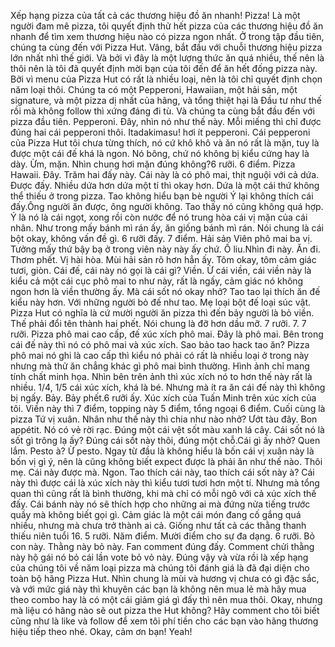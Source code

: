 Xếp hạng pizza của tất cả các thương hiệu đồ ăn nhanh! Pizza! Là một người đam mê pizza, tôi quyết định thử hết pizza của các thương hiệu đồ ăn nhanh để tìm xem thương hiệu nào có pizza ngon nhất. Ở trong tập đầu tiên, chúng ta cùng đến với Pizza Hut. Vâng, bắt đầu với chuỗi thương hiệu pizza lớn nhất nhì thế giới. Và bởi vì đây là một lượng thức ăn quá nhiều, thế nên là thôi nên là tôi đã quyết định mời bạn của tôi đến để ăn hết đống pizza này. Bởi vì menu của Pizza Hut có rất là nhiều loại, nên là tôi chỉ quyết định chọn năm loại thôi. Chúng ta có một Pepperoni, Hawaiian, một hải sản, một signature, và một pizza dị nhất của hãng, và tổng thiệt hại là Đầu tư như thế rồi mà không follow thì xứng đáng đi tù. Và chúng ta cùng bắt đầu đến với pizza đầu tiên. Pepperoni. Đây, nhìn nó như thế này. Mỗi miếng thì chỉ được đúng hai cái pepperoni thôi. Itadakimasu! hơi ít pepperoni. Cái pepperoni của Pizza Hut tôi chưa từng thích, nó cứ khô khô và ăn nó rất là mặn, tuy là được một cái đế khá là ngon. Nó bông, chứ nó không bị kiểu cứng hay là dày. Ừm, mặn. Nhìn chung hơi mặn đúng không?6 rưỡi. 6 điểm. Pizza Hawaii. Đây. Trăm hai đấy này. Cái này là có phô mai, thịt nguội với cả dứa. Được đấy. Nhiều dứa hơn dứa một tí thì okay hơn. Dứa là một cái thứ không thể thiếu ở trong pizza. Tao không hiểu bạn bè người Ý lại không thích cái đấy.Ông người ăn được, ông người không. Tao thấy nó cũng không quá hợp. Ý là nó là cái ngọt, xong rồi còn nước để nó trung hòa cái vị mặn của cái nhân. Như trong mấy bánh mì rán ấy, ăn giống bánh mì rán. Nói chung là cái bột okay, không vấn đề gì. 6 rưỡi đấy. 7 điểm. Hải sản Viên phô mai ba vị. Tưởng mấy thứ bậy bạ ở trong viên này này ấy chứ. Ố liu.Nhìn đi này. Ăn đi. Thơm phết. Vị hài hòa. Mùi hải sản rõ hơn hẳn ấy. Tôm okay, tôm cảm giác tươi, giòn. Cái đế, cái này nó gọi là cái gì? Viền. Ừ cái viền, cái viền này là kiểu cả một cái cục phô mai to như này, rất là ngấy, cảm giác nó không ngon hơn là viền thường ấy. Mà cái sốt nó okay nhở? Tao tao lại thích ăn đế kiểu này hơn. Với những người bỏ đế như tao. Mẹ loại bột đế loại súc vật. Pizza Hut có nghĩa là cứ mười người ăn pizza thì đến bảy người là bỏ viền. Thế phải đổi tên thành hai phết. Nói chung là đỡ hơn dầu mỡ. 7 rưỡi. 7. 7 rưỡi. Pizza phô mai cao cấp, đế xúc xích phô mai. Đây là phô mai. Bên trong cái đế này thì nó có phô mai và xúc xích. Sao bảo tao hack tao ăn? Pizza phô mai nó ghi là cao cấp thì kiểu nó phải có rất là nhiều loại ở trong này nhưng mà thử ăn chẳng khác gì phô mai bình thường. Hình ảnh chỉ mang tính chất minh họa. Nhìn bên trên ảnh thì xúc xích nó to hơn thế này rất là nhiều. 1/4, 1/5 cái xúc xích, khá là bé. Nhưng mà ít ra ăn cái đế này thì không bị ngấy. Bảy. Bảy phết.6 rưỡi ấy. Xúc xích của Tuấn Minh trên xúc xích của tôi. Viền này thì 7 điểm, topping này 5 điểm, tổng ngoại 6 điểm. Cuối cùng là pizza Tứ vị xuân. Nhân như thế này thì chia như nào nhở? Ướt tàu đây. Bon appétit. Nó có vẻ rời rạc. Đúng một cái vệt sốt màu xanh lá cây. Cái sốt nó là sốt gì trông lạ ấy? Đúng cái sốt này thôi, đúng một chỗ.Cái gì ấy nhở? Quen lắm. Pesto à? Ừ pesto. Ngay từ đầu là không hiểu là bốn cái vị xuân này là bốn vị gì ý, nên là cũng không biết expect được là phải ăn như thế nào. Thôi mẹ. Cái này được mà. Ngon. Tao thích cái này, tao thích cái sốt này à? Cái này thì được cái là xúc xích này thì kiểu tươi tươi hơn một tí. Nhưng mà tổng quan thì cũng rất là bình thường, khi mà chỉ có mỗi ngô với cả xúc xích thế đấy. Cái bánh này nó sẽ thích hợp cho những ai mà đứng nửa tiếng trước quầy mà không biết gọi gì. Cảm giác là một cái món đang cố gắng quá nhiều, nhưng mà chưa trở thành ai cả. Giống như tất cả các thằng thanh thiếu niên tuổi 16. 5 rưỡi. Năm điểm. Mười điểm cho sự đa dạng. 6 rưỡi. Bỏ con này. Thằng này bỏ này. Fan comment đúng đấy. Comment chửi thằng này hộ gái nó bỏ cái lần vote bỏ vỏ này. Đúng vậy và vừa rồi là xếp hạng của chúng tôi về năm loại pizza mà chúng tôi đánh giá là đã đại diện cho toàn bộ hãng Pizza Hut. Nhìn chung là mùi và hương vị chưa có gì đặc sắc, và với mức giá này thì khuyên các bạn là không nên mua lẻ mà hãy mua theo combo hay là có một cái giảm giá gì đấy thì nên mua thôi. Okay, nhưng mà liệu có hãng nào sẽ out pizza the Hut không? Hãy comment cho tôi biết cũng như là like và follow để xem tôi phí tiền cho các bạn vào hãng thương hiệu tiếp theo nhé. Okay, cảm ơn bạn! Yeah!